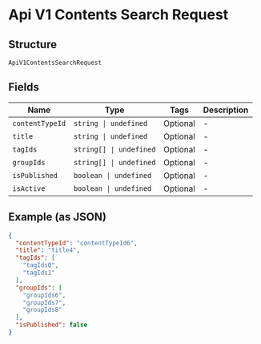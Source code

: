 
# Api V1 Contents Search Request

## Structure

`ApiV1ContentsSearchRequest`

## Fields

| Name | Type | Tags | Description |
|  --- | --- | --- | --- |
| `contentTypeId` | `string \| undefined` | Optional | - |
| `title` | `string \| undefined` | Optional | - |
| `tagIds` | `string[] \| undefined` | Optional | - |
| `groupIds` | `string[] \| undefined` | Optional | - |
| `isPublished` | `boolean \| undefined` | Optional | - |
| `isActive` | `boolean \| undefined` | Optional | - |

## Example (as JSON)

```json
{
  "contentTypeId": "contentTypeId6",
  "title": "title4",
  "tagIds": [
    "tagIds0",
    "tagIds1"
  ],
  "groupIds": [
    "groupIds6",
    "groupIds7",
    "groupIds8"
  ],
  "isPublished": false
}
```

